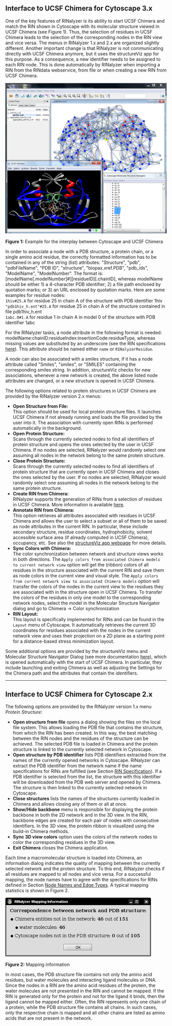 Interface to UCSF Chimera for Cytoscape 3.x
-------------------------------------------

One of the key features of RINalyzer is its ability to start UCSF Chimera and match the RIN shown in Cytoscape with its molecular structure viewed in UCSF Chimera (see Figure 1). Thus, the selection of residues in UCSF Chimera leads to the selection of the corresponding nodes in the RIN view and vice versa. The menus in RINalyzer 1.x and 2.x are organized slightly different. Another important change is that RINalyzer is not communicating directly with UCSF Chimera anymore, but it uses the structureViz app for this purpose. As a consequence, a new identifier needs to be assigned to each RIN node. This is done automatically by RINalyzer when importing a RIN from the RINdata webservice, from file or when creating a new RIN from UCSF Chimera.

![Figure 1](images/screenshot.png)

**Figure 1:** Example for the interplay between Cytoscape and UCSF Chimera

In order to associate a node with a PDB structure, a protein chain, or a single amino acid residue, the correctly formatted information has to be contained in any of the string (list) attributes: "Structure", "pdb", "pdbFileName", "PDB ID", "structure", "biopax.xref.PDB", "pdb_ids", "ModelName", "ModelNumber". The format is: \[modelName\[.modelNumber\]#\]\[residueID\]\[.chainID\], whereas modelName should be either 1) a 4-character PDB identifier; 2) a file path enclosed by quotation marks; or 3) an URL enclosed by quotation marks. Here are some examples for residue nodes:  
`1hiv#25.A` for residue 25 in chain A of the structure with PDB identifier 1hiv  
`"pdb1hiv_h.ent"#25.A` for residue 25 in chain A of the structure contained in file pdb1hiv_h.ent  
`1abc.0#1.A` for residue 1 in chain A in model 0 of the structure with PDB identifier 1abc  

For the RINalyzer tasks, a node attribute in the following format is needed: modelName:chainID:residueIndex:insertionCode:residueType, whereas missing values are substituted by an underscore (see the RIN specifications [here](rins_spec.md)). This attribute should be named either `name` or `RINalyzerResidue`.

A node can also be associated with a smiles structure, if it has a node attribute called "Smiles", "smiles", or "SMILES" containing the corresponding smiles string. In addition, structureViz checks for new associations, whenever a new network is created, the above listed node attributes are changed, or a new structure is opened in UCSF Chimera.

The following options related to protein structures in UCSF Chimera are provided by the RINalyzer version 2.x menus:
*   **Open Structure from File:**  
    This option should be used for local protein structure files. It launches UCSF Chimera if not already running and loads the file provided by the user into it. The association with currently open RINs is performed automatically in the background.  
*   **Open Protein Structure:**  
    Scans through the currently selected nodes to find all identifiers of protein structure and opens the ones selected by the user in UCSF Chimera. If no nodes are selected, RINalyzer would randomly select one assuming all nodes in the network belong to the same protein structure.
*   **Close Protein Structure:**  
    Scans through the currently selected nodes to find all identifiers of protein structure that are currently open in UCSF Chimera and closes the ones selected by the user. If no nodes are selected, RINalyzer would randomly select one assuming all nodes in the network belong to the same protein structure.  
*   **Create RIN from Chimera:**  
    RINalyzer supports the generation of RINs from a selection of residues in UCSF Chimera. More information is available [here](import.md).
*   **Annotate RIN from Chimera:**  
    This option retrieves all attributes associated with residues in UCSF Chimera and allows the user to select a subset or all of them to be saved as node attributes in the current RIN. In particular, these include secondary structure, residue coordinates, hydrophobicity, solvent accessible surface area (if already computed in UCSF Chimera), occupancy, etc. See also the [structureViz app webpage](http://www.cgl.ucsf.edu/cytoscape/structureViz2/) for more details.
*   **Sync Colors with Chimera:**  
    The color synchronization between network and structure views works in both directions. The `Apply colors from associated Chimera models to current network view` option will get the (ribbon) colors of all residues in the structure associated with the current RIN and save them as node colors in the current view and visual style. The `Apply colors from current network view to associated Chimera models` option will transfer the colors of the nodes in the current view to the residues they are associated with in the structure open in UCSF Chimera. To transfer the colors of the residues in only one model to the corresponding network nodes, select the model in the Molecular Structure Navigator dialog and go to Chimera -> Color synchronization
*   **RIN Layout:**  
    This layout is specifically implemented for RINs and can be found in the `Layout` menu of Cytoscape. It automatically retrieves the current 3D coordinates for residues associated with the nodes in the current network view and uses their projection on a 2D plane as a starting point for a distance-based stress minimization layout.

Some additional options are provided by the structureViz menu and Molecular Structure Navigator Dialog (see more documentation [here](http://www.rbvi.ucsf.edu/cytoscape/structureViz2/)), which is opened automatically with the start of UCSF Chimera. In particular, they include launching and exiting Chimera as well as adjusting the Settings for the Chimera path and the attributes that contain the identifiers.

* * *

Interface to UCSF Chimera for Cytoscape 2.x
-------------------------------------------

The following options are provided by the RINalyzer version 1.x menu *Protein Structure*:

*   **Open structure from file** opens a dialog showing the files on the local file system. This allows loading the PDB file that contains the structure, from which the RIN has been created. In this way, the best matching between the RIN nodes and the residues of the structure can be achieved. The selected PDB file is loaded in Chimera and the protein structure is linked to the currently selected network in Cytoscape.
*   **Open structure by PDB identifier** lists PDB identifiers extracted from the names of the currently opened networks in Cytoscape. RINalyzer can extract the PDB identifier from the network name if the name specifications for RINs are fulfilled (see Section [RIN Specification](rins_spec.md#rins_ff)). If a PDB identifier is selected from the list, the structure with this identifier will be downloaded from the PDB web server and opened by Chimera. The structure is then linked to the currently selected network in Cytoscape.
*   **Close structures** lists the names of the structures currently loaded in Chimera and allows closing any of them or all at once.
*   **Show/Hide backbone** menu is responsible for displaying the protein backbone in both the 2D network and in the 3D view. In the RIN, backbone edges are created for each pair of nodes with consecutive identifiers. In the 3D view, the protein ribbon is visualized using the build-in Chimera methods.
*   **Sync 3D view colors** option uses the colors of the network nodes to color the corresponding residues in the 3D view.
*   **Exit Chimera** closes the Chimera application.

Each time a macromolecular structure is loaded into Chimera, an information dialog indicates the quality of mapping between the currently selected network and the protein structure. To this end, RINalyzer checks if all residues are mapped to all nodes and vice versa. For a successful mapping, the node names have to agree with the specifications for RINs defined in Section [Node Names and Edge Types](rins_spec.md#nodes_edges). A typical mapping statistics is shown in Figure 2.

![Figure 2](images/mapping.png)

**Figure 2:** Mapping information

In most cases, the PDB structure file contains not only the amino acid residues, but water molecules and interacting ligand molecules or DNA. Since the nodes in a RIN are the amino acid residues of the protein, the water molecules are not presented in the RIN and cannot be mapped. If the RIN is generated only for the protein and not for the ligand it binds, then the ligand cannot be mapped either. Often, the RIN represents only one chain of a protein, while the PDB structure file contains all chains. In such cases, only the respective chain is mapped and all other chains are listed as amino acids that are not present in the network.
